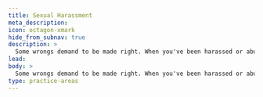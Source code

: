 ```yaml
---
title: Sexual Harassment
meta_description:
icon: octagon-xmark
hide_from_subnav: true
description: >
  Some wrongs demand to be made right. When you've been harassed or abused, you deserve someone who'll stand up and fight for your dignity with everything they've got. We're here to help you reclaim your power and ensure this never happens to anyone else.
lead:
body: >
  Some wrongs demand to be made right. When you've been harassed or abused, you deserve someone who'll stand up and fight for your dignity with everything they've got. We're here to help you reclaim your power and ensure this never happens to anyone else.
type: practice-areas
---
```

